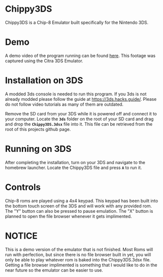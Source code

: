 # Chippy3DS
Chippy3DS is a Chip-8 Emulator built specifically for the Nintendo 3DS.

# Demo
A demo video of the program running can be found [here](https://youtu.be/d48lGP5Azew). This footage was captured using the Citra 3DS Emulator.

Installation on 3DS
===================
A modded 3ds console is needed to run this program. If you 3ds is not already modded please follow the guide at https://3ds.hacks.guide/. Please do not follow video tutorials as many of them are outdated.

Remove the SD card from your 3DS while it is powered off and connect it to your computer. Locate the __`3ds`__ folder on the root of your SD card and drag and drop the __`Chippy3DS.3dsx`__ file into it. This file can be retrieved from the root of this projects github page.

Running on 3DS
===============
After completing the installation, turn on your 3DS and navigate to the homebrew launcher. Locate the Chippy3DS file and press __`A`__ to run it.

Controls
========
Chip-8 roms are played using a 4x4 keypad. This keypad has been built into the bottom touch screen of the 3DS and will work with any provided rom. The "Y" button can also be pressed to pause emulation. The "X" button is planned to open the file browser whenever it gets implimented.

NOTICE
======
This is a demo version of the emulator that is not finished. Most Roms will run with perfection, but since there is no file browser built in yet, you will only be able to play whatever rom is baked into the Chippy3DS.3dsx file. Getting a file browser implimented is something that I would like to do in the near future so the emulator can be easier to use.
